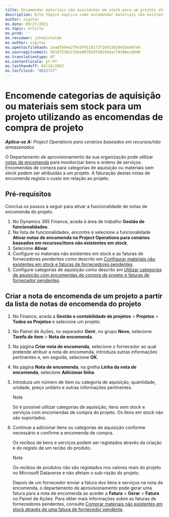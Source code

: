```yaml
---
title: Encomendar materiais não existentes em stock para um projeto através de notas de encomenda do projeto
description: Este tópico explica como encomendar materiais não existentes em stock para um projeto através de notas de encomenda do projeto.
author: sigitac
ms.date: 09/27/2021
ms.topic: article
ms.prod: ''
ms.reviewer: johnmichalak
ms.author: sigitac
ms.openlocfilehash: 2aa8fb94e2f9cbf91182f3f169339284d3eb9f44
ms.sourcegitcommit: 9916f536a71b6a0078297402564ac79308ec6890
ms.translationtype: HT
ms.contentlocale: pt-PT
ms.lasthandoff: 04/18/2022
ms.locfileid: "8612717"
---
```

# <a name="order-procurement-categories-or-non-stocked-materials-for-a-project-using-project-purchase-orders"></a>Encomende categorias de aquisição ou materiais sem stock para um projeto utilizando as encomendas de compra de projeto

_**Aplica-se A:** Project Operations para cenários baseados em recursos/não armazenados_

O Departamento de aprovisionamento da sua organização pode utilizar [notas de encomenda](/dynamics365/supply-chain/procurement/purchase-order-overview) para monitorizar bens e ordens de serviços. Encomendas de compra para categorias de aquisição ou materiais sem stock podem ser atribuídas a um projeto. A faturação destas notas de encomenda regista o custo em relação ao projeto.

## <a name="prerequisites"></a>Pré-requisitos
Conclua os passos a seguir para ativar a funcionalidade de notas de encomenda do projeto.

1. No Dynamics 365 Finance, aceda à área de trabalho **Gestão de funcionalidades**.
2. Na lista de funcionalidades, encontre e selecione a funcionalidade **Ativar notas de encomenda no Project Operations para cenários baseados em recursos/itens não existentes em stock**.
3. Selecione **Ativar**.
4. Configure os materiais não existentes em stock e as faturas de fornecedores pendentes como descrito em [Configurar materiais não existentes em stock e faturas de fornecedores pendentes](configure-materials-nonstocked.md).
5. Configure categorias de aquisição como descrito em [Utilizar categorias de aquisição com encomendas de compra de projeto e faturas de fornecedor pendentes](configure-procurement-categories.md).

## <a name="create-a-project-purchase-order-from-the-project-purchase-order-list"></a>Criar a nota de encomenda de um projeto a partir da lista de notas de encomenda do projeto

1. No Finance, aceda a **Gestão e contabilidade de projetos** > **Projetos** > **Todos os Projetos** e selecione um projeto.
2. No Painel de Ações, no separador **Gerir**, no grupo **Novo**, selecione **Tarefa de item** > **Nota de encomenda**.
3. Na página **Criar nota de encomenda**, selecione o fornecedor ao qual pretende atribuir a nota de encomenda, introduza outras informações pertinentes e, em seguida, selecione **OK**.
4. Na página **Nota de encomenda**, na grelha **Linha da nota de encomenda**, selecione **Adicionar linha**.
5. Introduza um número de item ou categoria de aquisição, quantidade, unidade, preço unitário e outras informações pertinentes.

    > [!NOTE]
    > Só é possível utilizar categorias de aquisição, itens sem stock e serviços com encomendas de compra do projeto. Os itens em stock não são suportados.

6. Continue a adicionar itens ou categorias de aquisição conforme necessário e confirme a encomenda de compra.

    Os recibos de bens e serviços podem ser registados através da criação e do registo de um recibo do produto.

    > [!NOTE]
    > Os recibos de produtos não são registados nos valores reais do projeto no Microsoft Dataverse e não afetam o sub-razão do projeto.

    Depois de um fornecedor enviar a fatura dos itens e serviços na nota de encomenda, o departamento de aprovisionamento pode gerar uma fatura para a nota de encomenda ao aceder a **Fatura** > **Gerar** > **Fatura** no Painel de Ações. Para obter mais informações sobre as faturas de fornecedores pendentes, consulte [Comprar materiais não existentes em stock através de uma fatura de fornecedor pendente](pending-vendor-invoices.md).
